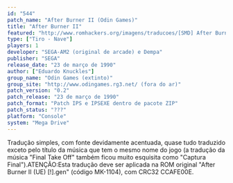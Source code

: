 ```yaml
---
id: "544"
patch_name: "After Burner II (Odin Games)"
title: "After Burner II"
featured: "http://www.romhackers.org/imagens/traducoes/[SMD] After Burner II - Odin Games - 1.png"
type: ["Tiro - Nave"]
players: 1
developer: "SEGA-AM2 (original de arcade) e Dempa"
publisher: "SEGA"
release_date: "23 de março de 1990"
author: ["Eduardo Knuckles"]
group_name: "Odin Games (extinto)"
group_site: "http://www.odingames.rg3.net/ (fora do ar)"
patch_version: "0.2"
patch_release: "23 de março de 1990"
patch_format: "Patch IPS e IPSEXE dentro de pacote ZIP"
patch_status: "???"
platform: "Console"
system: "Mega Drive"
---
```


Tradução simples, com fonte devidamente acentuada, quase tudo traduzido exceto pelo título da música que tem o mesmo nome do jogo (a tradução da música "Final Take Off" também ficou muito esquisita como "Captura Final").ATENÇÃO:Esta tradução deve ser aplicada na ROM original "After Burner II (UE) [!].gen" (código MK-1104), com CRC32 CCAFE00E.